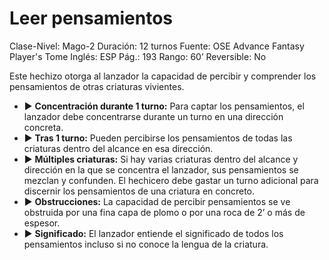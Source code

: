 # Leer pensamientos

Clase-Nivel: Mago-2
Duración: 12 turnos
Fuente: OSE Advance Fantasy Player's Tome
Inglés: ESP
Pág.: 193
Rango: 60’
Reversible: No

Este hechizo otorga al lanzador la capacidad de percibir y comprender los pensamientos de otras criaturas vivientes. 

- ▶ **Concentración durante 1 turno:** Para captar los pensamientos, el lanzador debe concentrarse durante un turno en una dirección concreta.
- ▶ **Tras 1 turno:** Pueden percibirse los pensamientos de todas las criaturas dentro del alcance en esa dirección.
- ▶ **Múltiples criaturas:** Si hay varias criaturas dentro del alcance y dirección en la que se concentra el lanzador, sus pensamientos se mezclan y confunden. El hechicero debe gastar un turno adicional para discernir los pensamientos de una criatura en concreto.
- ▶ **Obstrucciones:** La capacidad de percibir pensamientos se ve obstruida por una fina capa de plomo o por una roca de 2’ o más de espesor.
- ▶ **Significado:** El lanzador entiende el significado de todos los pensamientos incluso si no conoce la lengua de la criatura.